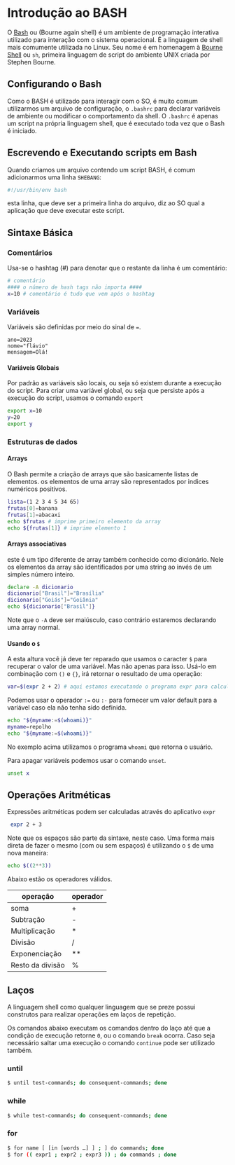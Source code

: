 # Introdução ao BASH
O [Bash](https://www.gnu.org/software/bash/manual/html_node/index.html) ou (Bourne again shell) é um ambiente de programação interativa utilizado para interação com o sistema operacional. É a linguagem de shell mais comumente utilizada no Linux. Seu nome é em homenagem à [Bourne Shell](https://pt.wikipedia.org/wiki/Bourne_shell) ou `sh`, primeira linguagem de script do ambiente UNIX criada por Stephen Bourne.

## Configurando o Bash
Como o BASH é utilizado para interagir com o SO, é muito comum utilizarmos um arquivo de configuração, o `.bashrc` para declarar variáveis de ambiente ou modificar o comportamento da shell. O `.bashrc` é apenas um script na própria linguagem shell, que é executado toda vez que o Bash é iniciado.

## Escrevendo e Executando scripts em Bash
Quando criamos um arquivo contendo um script BASH, é comum adicionarmos uma linha `SHEBANG`:
```bash
#!/usr/bin/env bash
```
esta linha, que deve ser a primeira linha do arquivo, diz ao SO qual a aplicação que deve executar este script.

## Sintaxe Básica
### Comentários
Usa-se o hashtag (#) para denotar que o restante da linha é um comentário:

```bash
# comentário
#### o número de hash tags não importa ####
x=10 # comentário é tudo que vem após o hashtag
```

### Variáveis
Variáveis são definidas por meio do sinal de `=`.

```
ano=2023
nome="flávio"
mensagem=Olá!
```

#### Variáveis Globais
Por padrão as variáveis são locais, ou seja só existem durante a execução do script. Para criar uma variável global, ou seja que persiste após a execução do script, usamos o comando `export`

```bash
export x=10
y=20
export y
```

### Estruturas de dados
#### Arrays

O Bash permite a criação de arrays que são basicamente listas de elementos. os elementos de uma array são representados por indices numéricos positivos.

```bash
lista=(1 2 3 4 5 34 65)
frutas[0]=banana
frutas[1]=abacaxi
echo $frutas # imprime primeiro elemento da array
echo ${frutas[1]} # imprime elemento 1
```

#### Arrays associativas
este é um tipo diferente de array também conhecido como dicionário. Nele os elementos da array são identificados por uma string ao invés de um simples número inteiro.

```bash
declare -A dicionario
dicionario["Brasil"]="Brasília"
dicionario["Goiás"]="Goiânia"
echo ${dicionario["Brasil"]}
```
Note que o `-A` deve ser maiúsculo, caso contrário estaremos declarando uma array normal.

#### Usando o `$`
A esta altura você já deve ter reparado que usamos o caracter `$` para recuperar o valor de uma variável. Mas não apenas para isso. Usá-lo em combinação com `()` e `{}`, irá retornar o resultado de uma operação:

```bash
var=$(expr 2 + 2) # aqui estamos executando o programa expr para calcular a soma
```
Podemos usar o operador `:=` ou `:-` para fornecer um valor default para a variável caso ela não tenha sido definida.

```bash
echo "${myname:=$(whoami)}"
myname=repolho
echo "${myname:=$(whoami)}"
```
No exemplo acima utilizamos o programa `whoami` que retorna o usuário.

Para apagar variáveis podemos usar o comando `unset`.

```bash
unset x
```

## Operações Aritméticas
Expressões aritméticas podem ser calculadas através do aplicativo `expr`

```bash
 expr 2 + 3
```

Note que os espaços são parte da sintaxe, neste caso.
Uma forma mais direta de fazer o mesmo (com ou sem espaços) é utilizando o `$` de uma nova maneira:

```bash
echo $((2**3))
```

Abaixo estão os operadores válidos.

operação | operador |
---------|-----------
soma  | +|
Subtração | - |
Multiplicação | * |
Divisão | / |
Exponenciação | ** | 
Resto da divisão | % |

## Laços
A linguagem shell como qualquer linguagem que se preze possui construtos para realizar operações em laços de repetição.

Os comandos abaixo executam os comandos dentro do laço até que a condição de execução retorne `0`, ou o comando `break` ocorra. Caso seja necessário saltar uma execução o comando `continue` pode ser utilizado também.

### until

```bash
$ until test-commands; do consequent-commands; done
```

### while 

```bash
$ while test-commands; do consequent-commands; done
```

### for

```bash
$ for name [ [in [words …] ] ; ] do commands; done
$ for (( expr1 ; expr2 ; expr3 )) ; do commands ; done
```
